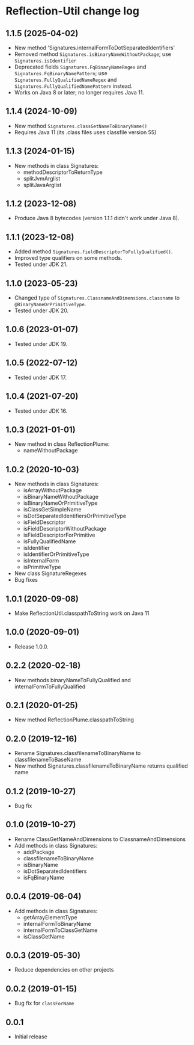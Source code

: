 # Reflection-Util change log

## 1.1.5 (2025-04-02)

- New method 'Signatures.internalFormToDotSeparatedIdentifiers'
- Removed method `Signatures.isBinaryNameWithoutPackage`; use `Signatures.isIdentifier`
- Deprecated fields `Signatures.FqBinaryNameRegex` and
  `Signatures.FqBinaryNamePattern`; use `Signatures.FullyQualifiedNameRegex` and
  `Signatures.FullyQualifiedNamePattern` instead.
- Works on Java 8 or later; no longer requires Java 11.

## 1.1.4 (2024-10-09)

- New method `Signatures.classGetNameToBinaryName()`
- Requires Java 11 (its .class files uses classfile version 55)

## 1.1.3 (2024-01-15)

- New methods in class Signatures:
  - methodDescriptorToReturnType
  - splitJvmArglist
  - splitJavaArglist

## 1.1.2 (2023-12-08)

- Produce Java 8 bytecodes (version 1.1.1 didn't work under Java 8).

## 1.1.1 (2023-12-08)

- Added method `Signatures.fieldDescriptorToFullyQualified()`.
- Improved type qualifiers on some methods.
- Tested under JDK 21.

## 1.1.0 (2023-05-23)

- Changed type of `Signatures.ClassnameAndDimensions.classname` to `@BinaryNameOrPrimitiveType`.
- Tested under JDK 20.

## 1.0.6 (2023-01-07)

- Tested under JDK 19.

## 1.0.5 (2022-07-12)

- Tested under JDK 17.

## 1.0.4 (2021-07-20)

- Tested under JDK 16.

## 1.0.3 (2021-01-01)

- New method in class ReflectionPlume:
  - nameWithoutPackage

## 1.0.2 (2020-10-03)

- New methods in class Signatures:
  - isArrayWithoutPackage
  - isBinaryNameWithoutPackage
  - isBinaryNameOrPrimitiveType
  - isClassGetSimpleName
  - isDotSeparatedIdentifiersOrPrimitiveType
  - isFieldDescriptor
  - isFieldDescriptorWithoutPackage
  - isFieldDescriptorForPrimitive
  - isFullyQualifiedName
  - isIdentifier
  - isIdentifierOrPrimitiveType
  - isInternalForm
  - isPrimitiveType
- New class SignatureRegexes
- Bug fixes

## 1.0.1 (2020-09-08)

- Make ReflectionUtil.classpathToString work on Java 11

## 1.0.0 (2020-09-01)

- Release 1.0.0.

## 0.2.2 (2020-02-18)

- New methods binaryNameToFullyQualified and internalFormToFullyQualified

## 0.2.1 (2020-01-25)

- New method ReflectionPlume.classpathToString

## 0.2.0 (2019-12-16)

- Rename Signatures.classfilenameToBinaryName to classfilenameToBaseName
- New method Signatures.classfilenameToBinaryName returns qualified name

## 0.1.2 (2019-10-27)

- Bug fix

## 0.1.0 (2019-10-27)

- Rename ClassGetNameAndDimensions to ClassnameAndDimensions
- Add methods in class Signatures:
  - addPackage
  - classfilenameToBinaryName
  - isBinaryName
  - isDotSeparatedIdentifiers
  - isFqBinaryName

## 0.0.4 (2019-06-04)

- Add methods in class Signatures:
  - getArrayElementType
  - internalFormToBinaryName
  - internalFormToClassGetName
  - isClassGetName

## 0.0.3 (2019-05-30)

- Reduce dependencies on other projects

## 0.0.2 (2019-01-15)

- Bug fix for `classForName`

## 0.0.1

- Initial release
